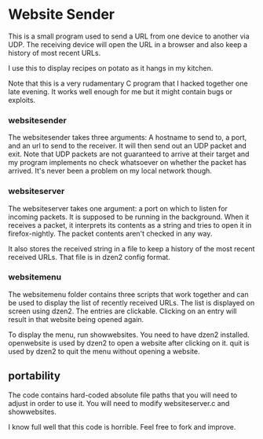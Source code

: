 # Website Sender

This is a small program used to send a URL from one device to another via UDP. The receiving device will open the URL in a browser and also keep a history of most recent URLs.

I use this to display recipes on potato as it hangs in my kitchen.

Note that this is a very rudamentary C program that I hacked together one late evening. It works well enough for me but it might contain bugs or exploits.

### websitesender
The websitesender takes three arguments: A hostname to send to, a port, and an url to send to the receiver. It will then send out an UDP packet and exit. Note that UDP packets are not guaranteed to arrive at their target and my program implements no check whatsoever on whether the packet has arrived. It's never been a problem on my local network though.

### websiteserver
The websiteserver takes one argument: a port on which to listen for incoming packets. It is supposed to be running in the background. When it receives a packet, it interprets its contents as a string and tries to open it in firefox-nightly. The packet contents aren't checked in any way.

It also stores the received string in a file to keep a history of the most recent received URLs. That file is in dzen2 config format.

### websitemenu
The websitemenu folder contains three scripts that work together and can be used to display the list of recently received URLs. The list is displayed on screen using dzen2. The entries are clickable. Clicking on an entry will result in that website being opened again.

To display the menu, run showwebsites. You need to have dzen2 installed. openwebsite is used by dzen2 to open a website after clicking on it. quit is used by dzen2 to quit the menu without opening a website.

## portability
The code contains hard-coded absolute file paths that you will need to adjust in order to use it. You will need to modify websiteserver.c and showwebsites.

I know full well that this code is horrible. Feel free to fork and improve.

